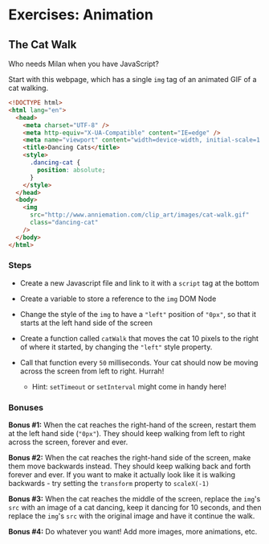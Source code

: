 # Exercises: Animation

## The Cat Walk

Who needs Milan when you have JavaScript?

Start with this webpage, which has a single `img` tag of an animated GIF of a cat walking.

```html
<!DOCTYPE html>
<html lang="en">
  <head>
    <meta charset="UTF-8" />
    <meta http-equiv="X-UA-Compatible" content="IE=edge" />
    <meta name="viewport" content="width=device-width, initial-scale=1.0" />
    <title>Dancing Cats</title>
    <style>
      .dancing-cat {
        position: absolute;
      }
    </style>
  </head>
  <body>
    <img
      src="http://www.anniemation.com/clip_art/images/cat-walk.gif"
      class="dancing-cat"
    />
  </body>
</html>
```

### Steps

- Create a new Javascript file and link to it with a `script` tag at the bottom
- Create a variable to store a reference to the `img` DOM Node
- Change the style of the `img` to have a `"left"` position of `"0px"`, so that it starts at the left hand side of the screen
- Create a function called `catWalk` that moves the cat 10 pixels to the right of where it started, by changing the `"left"` style property.
- Call that function every `50` milliseconds. Your cat should now be moving across the screen from left to right. Hurrah!

  - Hint: `setTimeout` or `setInterval` might come in handy here!

### Bonuses

**Bonus #1:** When the cat reaches the right-hand of the screen, restart them at the left hand side (`"0px"`). They should keep walking from left to right across the screen, forever and ever.

**Bonus #2:** When the cat reaches the right-hand side of the screen, make them move backwards instead. They should keep walking back and forth forever and ever. If you want to make it actually look like it is walking backwards - try setting the `transform` property to `scaleX(-1)`

**Bonus #3:** When the cat reaches the middle of the screen, replace the `img`'s `src` with an image of a cat dancing, keep it dancing for 10 seconds, and then replace the `img`'s `src` with the original image and have it continue the walk.

**Bonus #4:** Do whatever you want! Add more images, more animations, etc.
